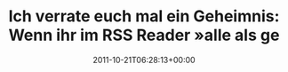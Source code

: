 ---
retweeted: false
source: <a href="http://twitter.com/download/android" rel="nofollow">Twitter for Android</a>
entities:
  hashtags: []
  symbols: []
  user_mentions: []
  urls: []
display_text_range:
- '0'
- '134'
favorite_count: '0'
id_str: '127269941194928128'
truncated: false
retweet_count: '1'
id: '127269941194928128'
created_at: Fri Oct 21 06:28:13 +0000 2011
favorited: false
full_text: 'Ich verrate euch mal ein Geheimnis: Wenn ihr im RSS Reader »alle als gelesen
  markieren« anklickt, dreht sich die Welt trotzdem weiter.'
lang: de
tags:
- pesos/twitter
date: '2011-10-21T06:28:13+00:00'
src: https://twitter.com/bascht/status/127269941194928128
original_url: https://twitter.com/bascht/status/127269941194928128
type: twitter_tweet
text: 'Ich verrate euch mal ein Geheimnis: Wenn ihr im RSS Reader »alle als gelesen
  markieren« anklickt, dreht sich die Welt trotzdem weiter.'
title: 'Ich verrate euch mal ein Geheimnis: Wenn ihr im RSS Reader »alle als ge'

---